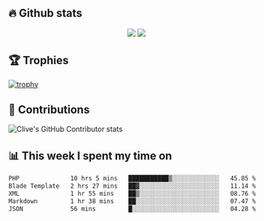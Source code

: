 ## &#128293; Github stats

<!-- GitHub Readme Streak Stats - https://github.com/DenverCoder1/github-readme-streak-stats -->
<p align="center">

<picture>
  <source 
    srcset="https://github-readme-stats.vercel.app/api?username=clivewalkden&count_private=true&show_icons=true&theme=darcula"
    media="(prefers-color-scheme: dark)"
  />
  <source
    srcset="https://github-readme-stats.vercel.app/api?username=clivewalkden&count_private=true&show_icons=true&theme=calm"
    media="(prefers-color-scheme: light), (prefers-color-scheme: no-preference)"
  />
  <img src="https://github-readme-stats.vercel.app/api?username=clivewalkden&count_private=true&show_icons=true&theme=darcula" />
</picture>

<a href="https://git.io/streak-stats" target="_blank">
  <img src="http://github-readme-streak-stats.herokuapp.com?user=clivewalkden&theme=darcula&date_format=j%20M%5B%20Y%5D" />
</a>

</p>

## &#127942; Trophies
[![trophy](https://github-profile-trophy.vercel.app/?username=clivewalkden&theme=onedark)](https://github.com/clivewalkden/github-profile-trophy)

## &#129309; Contributions
![Clive's GitHub Contributor stats](https://github-contributor-stats.vercel.app/api?username=clivewalkden)

## &#128202; This week I spent my time on
<!--START_SECTION:waka-->

```txt
PHP              10 hrs 5 mins   ███████████▒░░░░░░░░░░░░░   45.85 %
Blade Template   2 hrs 27 mins   ██▓░░░░░░░░░░░░░░░░░░░░░░   11.14 %
XML              1 hr 55 mins    ██▒░░░░░░░░░░░░░░░░░░░░░░   08.76 %
Markdown         1 hr 38 mins    ██░░░░░░░░░░░░░░░░░░░░░░░   07.47 %
JSON             56 mins         █░░░░░░░░░░░░░░░░░░░░░░░░   04.28 %
```

<!--END_SECTION:waka-->
